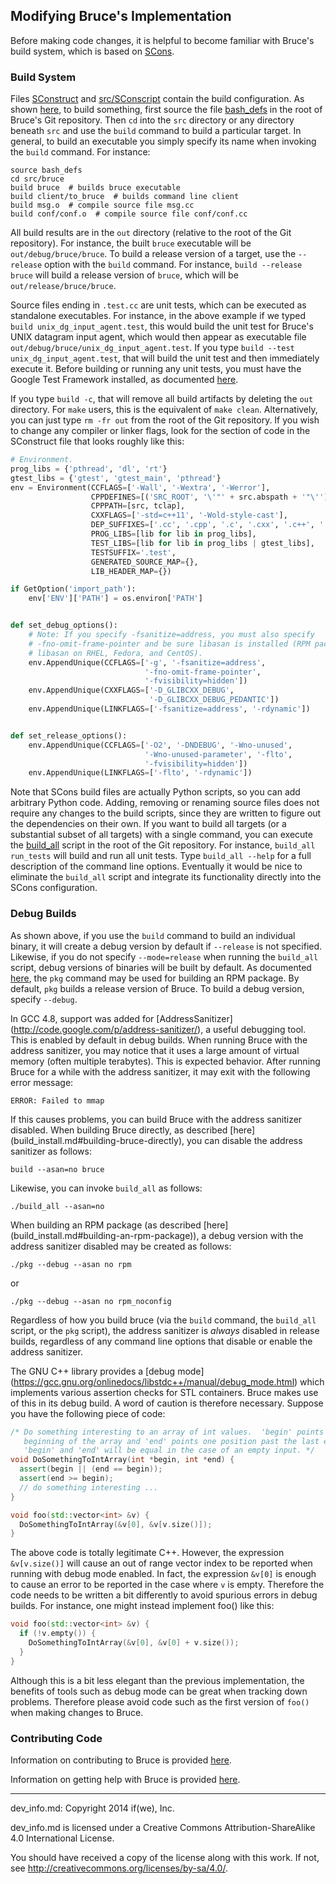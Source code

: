 ## Modifying Bruce's Implementation

Before making code changes, it is helpful to become familiar with Bruce's build
system, which is based on [SCons](http://www.scons.org/).

### Build System

Files [SConstruct](../SConstruct) and [src/SConscript](../src/SConscript)
contain the build configuration.  As shown
[here](build_install.md#building-bruce-directly), to build something, first
source the file [bash_defs](../bash_defs) in the root of Bruce's Git
repository.  Then `cd` into the `src` directory or any directory beneath `src`
and use the `build` command to build a particular target.  In general, to build
an executable you simply specify its name when invoking the `build` command.
For instance:

```
source bash_defs
cd src/bruce
build bruce  # builds bruce executable
build client/to_bruce  # builds command line client
build msg.o  # compile source file msg.cc
build conf/conf.o  # compile source file conf/conf.cc
```

All build results are in the `out` directory (relative to the root of the Git
repository).  For instance, the built `bruce` executable will be
`out/debug/bruce/bruce`.  To build a release version of a target, use the
`--release` option with the `build` command.  For instance,
`build --release bruce` will build a release version of `bruce`, which will be
`out/release/bruce/bruce`.

Source files ending in `.test.cc` are unit tests, which can be executed as
standalone executables.  For instance, in the above example if we typed
`build unix_dg_input_agent.test`, this would build the unit test for Bruce's
UNIX datagram input agent, which would then appear as executable file
`out/debug/bruce/unix_dg_input_agent.test`.  If you type
`build --test unix_dg_input_agent.test`, that will build the unit test and then
immediately execute it.  Before building or running any unit tests, you must
have the Google Test Framework installed, as documented [here](gtest.md).

If you type `build -c`, that will remove all build artifacts by deleting the
`out` directory.  For `make` users, this is the equivalent of `make clean`.
Alternatively, you can just type `rm -fr out` from the root of the Git
repository.  If you wish to change any compiler or linker flags, look for the
section of code in the SConstruct file that looks roughly like this:

```Python
# Environment.
prog_libs = {'pthread', 'dl', 'rt'}
gtest_libs = {'gtest', 'gtest_main', 'pthread'}
env = Environment(CCFLAGS=['-Wall', '-Wextra', '-Werror'],
                  CPPDEFINES=[('SRC_ROOT', '\'"' + src.abspath + '"\'')],
                  CPPPATH=[src, tclap],
                  CXXFLAGS=['-std=c++11', '-Wold-style-cast'],
                  DEP_SUFFIXES=['.cc', '.cpp', '.c', '.cxx', '.c++', '.C'],
                  PROG_LIBS=[lib for lib in prog_libs],
                  TEST_LIBS=[lib for lib in prog_libs | gtest_libs],
                  TESTSUFFIX='.test',
                  GENERATED_SOURCE_MAP={},
                  LIB_HEADER_MAP={})

if GetOption('import_path'):
    env['ENV']['PATH'] = os.environ['PATH']


def set_debug_options():
    # Note: If you specify -fsanitize=address, you must also specify
    # -fno-omit-frame-pointer and be sure libasan is installed (RPM package
    # libasan on RHEL, Fedora, and CentOS).
    env.AppendUnique(CCFLAGS=['-g', '-fsanitize=address',
                              '-fno-omit-frame-pointer',
                              '-fvisibility=hidden'])
    env.AppendUnique(CXXFLAGS=['-D_GLIBCXX_DEBUG',
                               '-D_GLIBCXX_DEBUG_PEDANTIC'])
    env.AppendUnique(LINKFLAGS=['-fsanitize=address', '-rdynamic'])


def set_release_options():
    env.AppendUnique(CCFLAGS=['-O2', '-DNDEBUG', '-Wno-unused',
                              '-Wno-unused-parameter', '-flto',
                              '-fvisibility=hidden'])
    env.AppendUnique(LINKFLAGS=['-flto', '-rdynamic'])
```

Note that SCons build files are actually Python scripts, so you can add
arbitrary Python code.  Adding, removing or renaming source files does not
require any changes to the build scripts, since they are written to figure out
the dependencies on their own.  If you want to build all targets (or a
substantial subset of all targets) with a single command, you can execute the
[build_all](../build_all) script in the root of the Git repository.  For
instance, `build_all run_tests` will build and run all unit tests.  Type
`build_all --help` for a full description of the command line options.
Eventually it would be nice to eliminate the `build_all` script and integrate
its functionality directly into the SCons configuration.

### Debug Builds

As shown above, if you use the `build` command to build an individual binary,
it will create a debug version by default if `--release` is not specified.
Likewise, if you do not specify `--mode=release` when running the `build_all`
script, debug versions of binaries will be built by default.  As documented
[here](build_install.md#building-an-rpm-package), the `pkg` command may be used
for building an RPM package.  By default, `pkg` builds a release version of
Bruce.  To build a debug version, specify `--debug`.

In GCC 4.8, support was added for [AddressSanitizer]
(http://code.google.com/p/address-sanitizer/), a useful debugging tool.  This
is enabled by default in debug builds.  When running Bruce with the address
sanitizer, you may notice that it uses a large amount of virtual memory (often
multiple terabytes).  This is expected behavior.  After running Bruce for a
while with the address sanitizer, it may exit with the following error message:

```
ERROR: Failed to mmap
```

If this causes problems, you can build Bruce with the address sanitizer
disabled.  When building Bruce directly, as described [here]
(build_install.md#building-bruce-directly), you can disable the address
sanitizer as follows:

```
build --asan=no bruce
```

Likewise, you can invoke `build_all` as follows:

```
./build_all --asan=no
```

When building an RPM package (as described [here]
(build_install.md#building-an-rpm-package)), a debug version with the address
sanitizer disabled may be created as follows:

```
./pkg --debug --asan no rpm
```

or

```
./pkg --debug --asan no rpm_noconfig
```

Regardless of how you build bruce (via the `build` command, the `build_all`
script, or the `pkg` script), the address sanitizer is *always* disabled in
release builds, regardless of any command line options that disable or enable
the address sanitizer.

The GNU C++ library provides a [debug mode]
(https://gcc.gnu.org/onlinedocs/libstdc++/manual/debug_mode.html) which
implements various assertion checks for STL containers.  Bruce makes use of
this in its debug build. A word of caution is therefore necessary. Suppose you
have the following piece of code:

```C++
/* Do something interesting to an array of int values.  'begin' points to the
   beginning of the array and 'end' points one position past the last element.
   'begin' and 'end' will be equal in the case of an empty input. */
void DoSomethingToIntArray(int *begin, int *end) {
  assert(begin || (end == begin));
  assert(end >= begin);
  // do something interesting ...
}

void foo(std::vector<int> &v) {
  DoSomethingToIntArray(&v[0], &v[v.size()]);
}
```

The above code is totally legitimate C++.  However, the expression
`&v[v.size()]` will cause an out of range vector index to be reported when
running with debug mode enabled.  In fact, the expression `&v[0]` is enough to
cause an error to be reported in the case where `v` is empty.  Therefore the
code needs to be written a bit differently to avoid spurious errors in debug
builds. For instance, one might instead implement foo() like this:

```C++
void foo(std::vector<int> &v) {
  if (!v.empty()) {
    DoSomethingToIntArray(&v[0], &v[0] + v.size());
  }
}
```

Although this is a bit less elegant than the previous implementation, the
benefits of tools such as debug mode can be great when tracking down problems.
Therefore please avoid code such as the first version of `foo()` when making
changes to Bruce.

### Contributing Code

Information on contributing to Bruce is provided [here](../CONTRIBUTING.md).

Information on getting help with Bruce is provided
[here](../README.md#getting-help).

-----

dev_info.md: Copyright 2014 if(we), Inc.

dev_info.md is licensed under a Creative Commons Attribution-ShareAlike 4.0
International License.

You should have received a copy of the license along with this work. If not,
see <http://creativecommons.org/licenses/by-sa/4.0/>.

